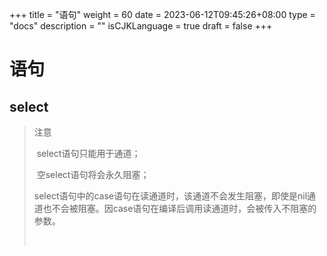 +++
title = "语句"
weight = 60
date = 2023-06-12T09:45:26+08:00
type = "docs"
description = ""
isCJKLanguage = true
draft = false
+++

# 语句

## select

> 注意
>
> ​	select语句只能用于通道；
>
> ​	空select语句将会永久阻塞；
>
> ​	select语句中的case语句在读通道时，该通道不会发生阻塞，即使是nil通道也不会被阻塞。因case语句在编译后调用读通道时，会被传入不阻塞的参数。
>
> ​	